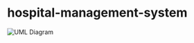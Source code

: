 # hospital-management-system
![UML Diagram](https://github.com/Osama-Sammar/hospital-management-system/assets/114613931/17414a69-6d1a-4138-bfa7-eca042bfcc3a)
